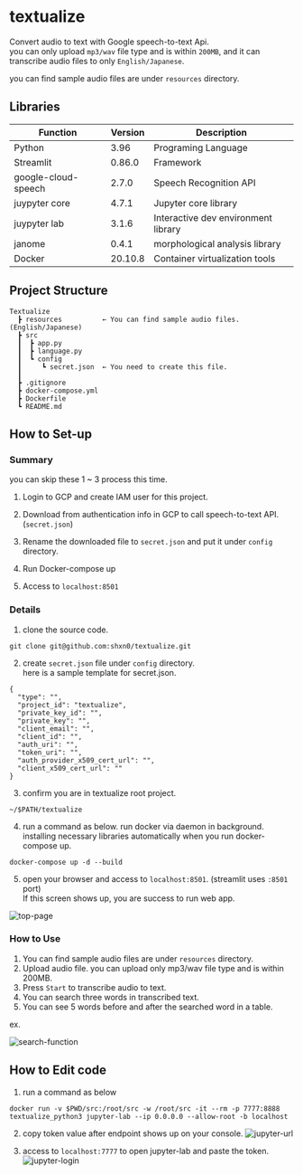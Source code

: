 # textualize
Convert audio to text with Google speech-to-text Api.  
you can only upload `mp3/wav` file type and is within `200MB`, and it can transcribe audio files to only `English/Japanese`.

you can find sample audio files are under `resources` directory.

## Libraries

|Function|Version|Description|
----|----|----
|Python|3.96|Programing Language|
|Streamlit|0.86.0|Framework|
|google-cloud-speech|2.7.0|Speech Recognition API
|juypyter core|4.7.1|Jupyter core library|
|juypyter lab|3.1.6|Interactive dev environment library
|janome|0.4.1|morphological analysis library|
|Docker|20.10.8|Container virtualization tools

## Project Structure
```
Textualize
  ┣ resources          ← You can find sample audio files. (English/Japanese)
  ┣ src
  ┃  ┣ app.py
  ┃  ┣ language.py
  ┃  ┗ config
  ┃     ┗ secret.json  ← You need to create this file.
  ┃
  ┣ .gitignore
  ┣ docker-compose.yml
  ┣ Dockerfile
  ┗ README.md
```

## How to Set-up
### Summary
you can skip these 1 ~ 3 process this time.
1. Login to GCP and create IAM user for this project. 
2. Download from authentication info in GCP to call speech-to-text API. (`secret.json`)
3. Rename the downloaded file to `secret.json` and put it under `config` directory.


4. Run Docker-compose up
5. Access to `localhost:8501`

### Details
1. clone the source code.
```
git clone git@github.com:shxn0/textualize.git
```

2. create `secret.json` file under `config` directory.  
here is a sample template for secret.json.

```
{
  "type": "",
  "project_id": "textualize",
  "private_key_id": "",
  "private_key": "",
  "client_email": "",
  "client_id": "",
  "auth_uri": "",
  "token_uri": "",
  "auth_provider_x509_cert_url": "",
  "client_x509_cert_url": ""
}

```

3. confirm you are in textualize root project.
```
~/$PATH/textualize
```

4. run a command as below. run docker via daemon in background.  
installing necessary libraries automatically when you run docker-compose up.
```
docker-compose up -d --build
```

5. open your browser and access to `localhost:8501`. (streamlit uses `:8501` port)  
If this screen shows up, you are success to run web app.

![top-page](https://user-images.githubusercontent.com/30136112/129522482-9f384435-d116-49e2-8768-d616e1415b17.png)


### How to Use
1. You can find sample audio files are under `resources` directory.
2. Upload audio file. you can upload only mp3/wav file type and is within 200MB.
3. Press `Start` to transcribe audio to text.
4. You can search three words in transcribed text.
5. You can see 5 words before and after the searched word in a table.

ex.

![search-function](https://user-images.githubusercontent.com/30136112/129526363-3bef1fcb-eaf8-477e-a399-60891f4ecce2.png)


## How to Edit code
1. run a command as below
```
docker run -v $PWD/src:/root/src -w /root/src -it --rm -p 7777:8888 textualize_python3 jupyter-lab --ip 0.0.0.0 --allow-root -b localhost
```

2. copy token value after endpoint shows up on your console.
![jupyter-url](https://user-images.githubusercontent.com/30136112/129534216-ccce7746-148b-40c6-a5cf-14d4a5f7bba5.png)


3. access to `localhost:7777` to open jupyter-lab and paste the token.
![jupyter-login](https://user-images.githubusercontent.com/30136112/129534356-8bc5b167-7915-4313-95fc-4013e2d2e3de.png)

